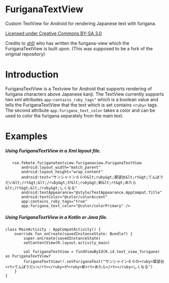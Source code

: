 
# FuriganaTextView
Custom TextView for Android for rendering Japanese text with furigana.

[Licensed under Creative Commons BY-SA 3.0](http://creativecommons.org/licenses/by-sa/3.0/)

Credits to [sh0](https://github.com/sh0/furigana-view) who has written the furigana-view which the FuriganaTextView is built upon.
(This was supposed to be a fork of the original repository)
# Introduction
FuriganaTextView is a Textview for Android that supports rendering of furigana characters above Japanese kanji. The TextView currently supports two xml attributes `app:contains_ruby_tags"` which is a boolean value and tells the FuriganaTextView that the text which is set contains `<ruby>` tags. The second attribute `app:furigana_text_color` takes a color and can be used to color the furigana separately from the main text. 

# Examples

##### Using FuriganaTextView in a Xml layout file.

 ```
    <se.fekete.furiganatextview.furiganaview.FuriganaTextView
        android:layout_width="match_parent"
        android:layout_height="wrap_content"
        android:text="サンシャイン６０の&lt;ruby&gt;展望台&lt;rt&gt;てんぼうだい&lt;/rt&gt;&lt;/ruby&gt;が&lt;ruby&gt;新&lt;rt&gt;あたら&lt;/rt&gt;&lt;/ruby&gt;しくなる"
        android:textAppearance="@style/TextAppearance.AppCompat.Title"
        android:textColor="@color/colorAccent"
        app:contains_ruby_tags="true"
        app:furigana_text_color="@color/colorPrimary" />
```

##### Using FuriganaTextView in a Kotlin or Java file.
```
class MainActivity : AppCompatActivity() {
    override fun onCreate(savedInstanceState: Bundle?) {
        super.onCreate(savedInstanceState)
        setContentView(R.layout.activity_main)
        
        val furiganaTextView = findViewById(R.id.text_view_furigana) as FuriganaTextView?
        furiganaTextView!!.setFuriganaText("サンシャイン６０の<ruby>展望台<rt>てんぼうだい</rt></ruby>が<ruby>新<rt>あたら</rt></ruby>しくなる")
    }
}
```
